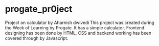 # progate_pr0ject
Project on calculator by Aharnish dwivedi
This project was created during the Week of Learning by Progate.
It has a simple calculator.
Frontend designing has been done by HTML, CSS and backend working has been covered through by Javascript.
